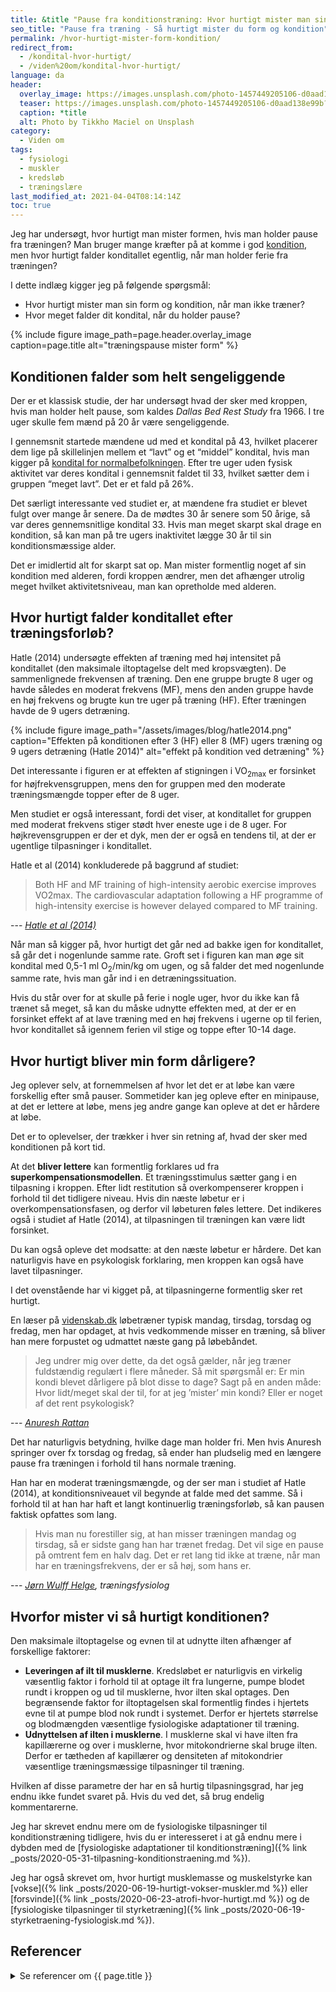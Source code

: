 ```yaml
---
title: &title "Pause fra konditionstræning: Hvor hurtigt mister man sin form og kondition?"
seo_title: "Pause fra træning - Så hurtigt mister du form og kondition"
permalink: /hvor-hurtigt-mister-form-kondition/
redirect_from:
  - /kondital-hvor-hurtigt/
  - /viden%20om/kondital-hvor-hurtigt/
language: da
header:
  overlay_image: https://images.unsplash.com/photo-1457449205106-d0aad138e99b?ixlib=rb-1.2.1&ixid=eyJhcHBfaWQiOjEyMDd9&auto=format&fit=crop&w=1200&q=5
  teaser: https://images.unsplash.com/photo-1457449205106-d0aad138e99b?ixlib=rb-1.2.1&ixid=eyJhcHBfaWQiOjEyMDd9&auto=format&fit=crop&w=400&q=5
  caption: *title
  alt: Photo by Tikkho Maciel on Unsplash
category:
  - Viden om
tags:
  - fysiologi
  - muskler
  - kredsløb
  - træningslære
last_modified_at: 2021-04-04T08:14:14Z
toc: true
---
```


Jeg har undersøgt, hvor hurtigt man mister formen, hvis man holder pause fra træningen? Man bruger mange kræfter på at komme i god [kondition](/kondition/), men hvor hurtigt falder konditallet egentlig, når man holder ferie fra træningen?

I dette indlæg kigger jeg på følgende spørgsmål:

- Hvor hurtigt mister man sin form og kondition, når man ikke træner?
- Hvor meget falder dit kondital, når du holder pause?

{% include figure image_path=page.header.overlay_image caption=page.title alt="træningspause mister form" %}

## Konditionen falder som helt sengeliggende

Der er et klassisk studie, der har undersøgt hvad der sker med kroppen, hvis man holder helt pause, som kaldes _Dallas Bed Rest Study_ fra 1966. I tre uger skulle fem mænd på 20 år være sengeliggende.

I gennemsnit startede mændene ud med et kondital på 43, hvilket placerer dem lige på skillelinjen mellem et “lavt” og et “middel” kondital, hvis man kigger på [kondital for normalbefolkningen](/kondital/). Efter tre uger uden fysisk aktivitet var deres kondital i gennemsnit faldet til 33, hvilket sætter dem i gruppen “meget lavt”. Det er et fald på 26%.

Det særligt interessante ved studiet er, at mændene fra studiet er blevet fulgt over mange år senere. Da de mødtes 30 år senere som 50 årige, så var deres gennemsnitlige kondital 33. Hvis man meget skarpt skal drage en kondition, så kan man på tre ugers inaktivitet lægge 30 år til sin konditionsmæssige alder.

Det er imidlertid alt for skarpt sat op. Man mister formentlig noget af sin kondition med alderen, fordi kroppen ændrer, men det afhænger utrolig meget hvilket aktivitetsniveau, man kan opretholde med alderen.

## Hvor hurtigt falder konditallet efter træningsforløb?

Hatle (2014) undersøgte effekten af træning med høj intensitet på konditallet (den maksimale iltoptagelse delt med kropsvægten). De sammenlignede frekvensen af træning. Den ene gruppe brugte 8 uger og havde således en moderat frekvens (MF), mens den anden gruppe havde en høj frekvens og brugte kun tre uger på træning (HF). Efter træningen havde de 9 ugers detræning.

{% include figure image_path="/assets/images/blog/hatle2014.png" caption="Effekten på konditionen efter 3 (HF) eller 8 (MF) ugers træning og 9 ugers detræning (Hatle 2014)" alt="effekt på kondition ved detræning" %}

Det interessante i figuren er at effekten af stigningen i VO<sub>2max</sub> er forsinket for højfrekvensgruppen, mens den for gruppen med den moderate træningsmængde topper efter de 8 uger.

Men studiet er også interessant, fordi det viser, at konditallet for gruppen med moderat frekvens stiger stødt hver eneste uge i de 8 uger. For højkrevensgruppen er der et dyk, men der er også en tendens til, at der er ugentlige tilpasninger i konditallet.

Hatle et al (2014) konkluderede på baggrund af studiet:

> Both HF and MF training of high-intensity aerobic exercise improves VO2max. The cardiovascular adaptation following a HF programme of high-intensity exercise is however delayed compared to MF training.

--- <cite>[Hatle et al (2014)](https://doi.org/10.1371/journal.pone.0088375)</cite>

Når man så kigger på, hvor hurtigt det går ned ad bakke igen for konditallet, så går det i nogenlunde samme rate. Groft set i figuren kan man øge sit kondital med 0,5-1 ml O<sub>2</sub>/min/kg om ugen, og så falder det med nogenlunde samme rate, hvis man går ind i en detræningssituation.

Hvis du står over for at skulle på ferie i nogle uger, hvor du ikke kan få trænet så meget, så kan du måske udnytte effekten med, at der er en forsinket effekt af at lave træning med en høj frekvens i ugerne op til ferien, hvor konditallet så igennem ferien vil stige og toppe efter 10-14 dage.

## Hvor hurtigt bliver min form dårligere?

Jeg oplever selv, at fornemmelsen af hvor let det er at løbe kan være forskellig efter små pauser. Sommetider kan jeg opleve efter en minipause, at det er lettere at løbe, mens jeg andre gange kan opleve at det er hårdere at løbe.

Det er to oplevelser, der trækker i hver sin retning af, hvad der sker med konditionen på kort tid.

At det **bliver lettere** kan formentlig forklares ud fra **superkompensationsmodellen**. Et træningsstimulus sætter gang i en tilpasning i kroppen. Efter lidt restitution så overkompenserer kroppen i forhold til det tidligere niveau. Hvis din næste løbetur er i overkompensationsfasen, og derfor vil løbeturen føles lettere. Det indikeres også i studiet af Hatle (2014), at tilpasningen til træningen kan være lidt forsinket.

Du kan også opleve det modsatte: at den næste løbetur er hårdere. Det kan naturligvis have en psykologisk forklaring, men kroppen kan også have lavet tilpasninger.

I det ovenstående har vi kigget på, at tilpasningerne formentlig sker ret hurtigt.

En læser på [videnskab.dk](https://videnskab.dk/sporg-videnskaben/hvor-hurtigt-bliver-min-kondition-darligere) løbetræner typisk mandag, tirsdag, torsdag og fredag, men har opdaget, at hvis vedkommende misser en træning, så bliver han mere forpustet og udmattet næste gang på løbebåndet.

> Jeg undrer mig over dette, da det også gælder, når jeg træner fuldstændig regulært i flere måneder. Så mit spørgsmål er: Er min kondi blevet dårligere på blot disse to dage? Sagt på en anden måde: Hvor lidt/meget skal der til, for at jeg ’mister’ min kondi? Eller er noget af det rent psykologisk?

--- <cite>[Anuresh Rattan](https://videnskab.dk/sporg-videnskaben/hvor-hurtigt-bliver-min-kondition-darligere)</cite>

Det har naturligvis betydning, hvilke dage man holder fri. Men hvis Anuresh springer over fx torsdag og fredag, så ender han pludselig med en længere pause fra træningen i forhold til hans normale træning.

Han har en moderat træningsmængde, og der ser man i studiet af Hatle (2014), at konditionsniveauet vil begynde at falde med det samme. Så i forhold til at han har haft et langt kontinuerlig træningsforløb, så kan pausen faktisk opfattes som lang.

> Hvis man nu forestiller sig, at han misser træningen mandag og tirsdag, så er sidste gang han har trænet fredag. Det vil sige en pause på omtrent fem en halv dag. Det er ret lang tid ikke at træne, når man har en træningsfrekvens, der er så høj, som hans er.

--- <cite>[Jørn Wulff Helge](https://videnskab.dk/sporg-videnskaben/hvor-hurtigt-bliver-min-kondition-darligere), træningsfysiolog</cite>

## Hvorfor mister vi så hurtigt konditionen?

Den maksimale iltoptagelse og evnen til at udnytte ilten afhænger af forskellige faktorer:

- **Leveringen af ilt til musklerne**. Kredsløbet er naturligvis en virkelig væsentlig faktor i forhold til at optage ilt fra lungerne, pumpe blodet rundt i kroppen og ud til musklerne, hvor ilten skal optages. Den begrænsende faktor for iltoptagelsen skal formentlig findes i hjertets evne til at pumpe blod nok rundt i systemet. Derfor er hjertets størrelse og blodmængden væsentlige fysiologiske adaptationer til træning.
- **Udnyttelsen af ilten i musklerne**. I musklerne skal vi have ilten fra kapillærerne og over i musklerne, hvor mitokondrierne skal bruge ilten. Derfor er tætheden af kapillærer og densiteten af mitokondrier væsentlige træningsmæssige tilpasninger til træning.

Hvilken af disse parametre der har en så hurtig tilpasningsgrad, har jeg endnu ikke fundet svaret på. Hvis du ved det, så brug endelig kommentarerne.

Jeg har skrevet endnu mere om de fysiologiske tilpasninger til konditionstræning tidligere, hvis du er interesseret i at gå endnu mere i dybden med de [fysiologiske adaptationer til konditionstræning]({% link _posts/2020-05-31-tilpasning-konditionstraening.md %}).

Jeg har også skrevet om, hvor hurtigt musklemasse og muskelstyrke kan [vokse]({% link _posts/2020-06-19-hurtigt-vokser-muskler.md %}) eller [forsvinde]({% link _posts/2020-06-23-atrofi-hvor-hurtigt.md %}) og de [fysiologiske tilpasninger til styrketræning]({% link _posts/2020-06-19-styrketraening-fysiologisk.md %}).

## Referencer

<details markdown="1">
  <summary>Se referencer om {{ page.title }}</summary>

- Hatle, Håvard, Per Kristian Støbakk, Harald Edvard Mølmen, Eivind Brønstad, Arnt Erik Tjønna, Sigurd Steinshamn, Eirik Skogvoll, Ulrik Wisløff, Charlotte Björk Ingul, og Øivind Rognmo. 2014. “Effect of 24 Sessions of High-Intensity Aerobic Interval Training Carried out at Either High or Moderate Frequency, a Randomized Trial”. Redigeret af Conrad P. Earnest. PLoS ONE 9 (2): e88375. <https://doi.org/10.1371/journal.pone.0088375>.
- Saltin, B., G. Blomqvist, J. H. Mitchell, R. L. Johnson, K. Wildenthal, og C. B. Chapman. 1968. “Response to Exercise after Bed Rest and after Training”. Circulation 38 (5 Suppl): VII1-78.
- McGavock, Jonathan M., Jeffrey L. Hastings, Peter G. Snell, Darren K. McGuire, Eric L. Pacini, Benjamin D. Levine, og Jere H. Mitchell. 2009. “A Forty-Year Follow-up of the Dallas Bed Rest and Training Study: The Effect of Age on the Cardiovascular Response to Exercise in Men”. The Journals of Gerontology. Series A, Biological Sciences and Medical Sciences 64 (2): 293–99. <https://doi.org/10.1093/gerona/gln025>.
- McGuire, D. K., B. D. Levine, J. W. Williamson, P. G. Snell, C. G. Blomqvist, B. Saltin, og J. H. Mitchell. 2001. “A 30-Year Follow-up of the Dallas Bedrest and Training Study: II. Effect of Age on Cardiovascular Adaptation to Exercise Training”. Circulation 104 (12): 1358–66.
- McGuire Darren K., Levine Benjamin D., Williamson Jon W., Snell Peter G., Blomqvist C. Gunnar, Saltin Bengt, og Mitchell Jere H. 2001. “A 30-Year Follow-Up of the Dallas Bed Rest and Training Study”. Circulation 104 (12): 1350–57. <https://doi.org/10.1161/circ.104.12.1350>.
- Mitchell, Jere H., Benjamin D. Levine, og Darren K. McGuire. 2019. “The Dallas Bed Rest and Training Study: Revisited After 50 Years”. Circulation 140 (16): 1293–95. <https://doi.org/10.1161/CIRCULATIONAHA.119.041046>.
</details>
